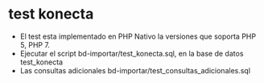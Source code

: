 # test konecta
- El test esta implementado en PHP Nativo la versiones que soporta PHP 5, PHP 7.
- Ejecutar el script bd-importar/test_konecta.sql, en la base de datos test_konecta
- Las consultas adicionales bd-importar/test_consultas_adicionales.sql                                                                                                                                                                                                                                                                                                                                   
